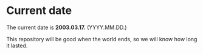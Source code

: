 # Current date

The current date is **2003.03.17.** (YYYY.MM.DD.)

This repository will be good when the world ends, so we will know how long it lasted.